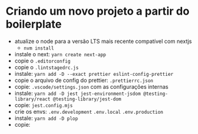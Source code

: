 # Criando um novo projeto a partir do boilerplate
- atualize o node para a versão LTS mais recente compatível com nextjs
    - `nvm install`
- instale o next: `yarn create next-app`
- copie o `.editorconfig`
- copie o `.lintstagedrc.js`
- instale: `yarn add -D --exact prettier eslint-config-prettier`
- copie o arquivo de config do prettier: `.prettierrc.json`
- copie: `.vscode/settings.json` com as configurações internas
- instale: `yarn add -D jest jest-environment-jsdom @testing-library/react @testing-library/jest-dom`
- copie: `jest.config.mjs`
- crie os envs: `.env.development` `.env.local` `.env.production`
- instale: `yarn add -D plop`
- copie: 